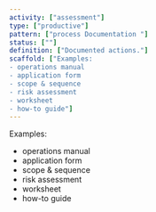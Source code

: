 ```yaml
---
activity: ["assessment"]
type: ["productive"]
pattern: ["process Documentation "]
status: [""]
definition: ["Documented actions."]
scaffold: ["Examples:
- operations manual
- application form
- scope & sequence
- risk assessment
- worksheet
- how-to guide"]
---
```


Examples:
- operations manual
- application form
- scope & sequence
- risk assessment
- worksheet
- how-to guide
